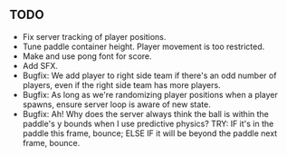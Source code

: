 ## TODO
* Fix server tracking of player positions.
* Tune paddle container height. Player movement is too restricted.
* Make and use pong font for score.
* Add SFX.
* Bugfix: We add player to right side team if there's an odd number of players, even if the right side team has more players.
* Bugfix: As long as we're randomizing player positions when a player spawns, ensure server loop is aware of new state.
* Bugfix: Ah! Why does the server always think the ball is within the paddle's y bounds when I use predictive physics? TRY: IF it's in the paddle this frame, bounce; ELSE IF it will be beyond the paddle next frame, bounce.
